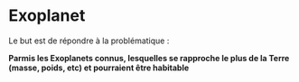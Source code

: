 # Exoplanet

Le but est de répondre à la problématique : <br />

**Parmis les Exoplanets connus, lesquelles se rapproche le plus de la Terre (masse, poids, etc) et pourraient être habitable**

